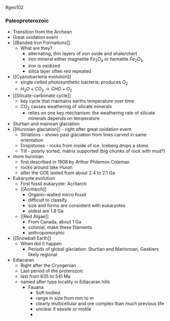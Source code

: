 #geo102 

### Paleoproterozoic
- Transition from the Archean
- Great oxidation event
- [[Banded Iron Formations]]
	- What are they?
		- alternating, thin layers of iron oxide and shale/chert
		- iron mineral either magnetite $Fe_3O_4$ or hematite $Fe_2O_3$
		- iron is oxidized
		- silica layer often red repeated
- [[Cyanobacteria evolution]]
	- single celled photosynthetic  bacteria, produces $O_2$
	- $H_2O + CO_2 \rightarrow CHO + O_2$
- [[Silicate-carbonate cycle]]
	- key cycle that maintains earths temperature over time
	- $CO_2$ causes weathering of silicate minerals
		- relies on one key mechanism: the weathering rate of silicate minerals depends on temperature
- Sturtian and mainoan glaciation
- [[Huronian glaciation]] - right after great oxidation event
	- Striations - shows past glaciation from lines carved in same orientation
	- Dropstones - rocks from inside of ice. Iceberg drops a stone 
	- Till - poorly sorted, matrix supported (big chunks of rock with mud?)
- more huronian
	- first described in 1908 by Arthur Philemon Coleman
	- rocks around lake Huron
	- after the GOE lasted from about 2.4 to 2.1 Ga
- Eukaryote evolution
	- First fossil eukaryote: Acritarch
	- [[Acritarch]]
		- Organic-walled micro fossil
		- difficult to classify
		- size and forms are consistent with eukaryotes
		- oldest are 1.8 Ga
	- [[Red Algae]]
		- From Canada, about 1 Ga
		- colonial, make these filaments
		- anthropomorphic
- [[Snowball Earth]]
	- When did it happen
		- Periods of global glaciation: Sturtian and Marionoan, Gaskiers likely regional
- Ediacaran
	- Right after the Cryogenian
	- Last period of the proterozoic
	- last from 635 to 541 Ma
	- named after type locality in Ediacaran hills
		- Fauana
			- Soft bodied
			- range in size from mm to m
			- clearly multicellular and ore complex than much previous life
			- unclear if sessile or motile
			- 

